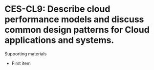 # CES-CL9:  	Describe cloud performance models and discuss common design patterns for Cloud applications and systems.	 

Supporting materials

* First item